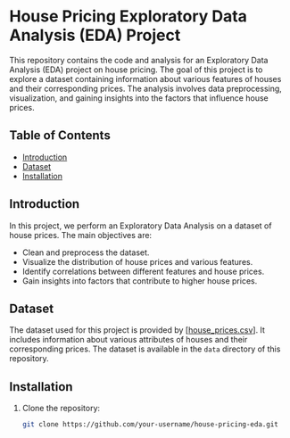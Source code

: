 # House Pricing Exploratory Data Analysis (EDA) Project


This repository contains the code and analysis for an Exploratory Data Analysis (EDA) project on house pricing. The goal of this project is to explore a dataset containing information about various features of houses and their corresponding prices. The analysis involves data preprocessing, visualization, and gaining insights into the factors that influence house prices.

## Table of Contents

- [Introduction](#introduction)
- [Dataset](#dataset)
- [Installation](#installation)

## Introduction

In this project, we perform an Exploratory Data Analysis on a dataset of house prices. The main objectives are:

- Clean and preprocess the dataset.
- Visualize the distribution of house prices and various features.
- Identify correlations between different features and house prices.
- Gain insights into factors that contribute to higher house prices.

## Dataset

The dataset used for this project is provided by [[house_prices.csv](https://github.com/Arni-tech/EDA_House_Price_Pred/blob/main/house_prices.csv)]. It includes information about various attributes of houses and their corresponding prices. The dataset is available in the `data` directory of this repository.

## Installation

1. Clone the repository:

   ```bash
   git clone https://github.com/your-username/house-pricing-eda.git
